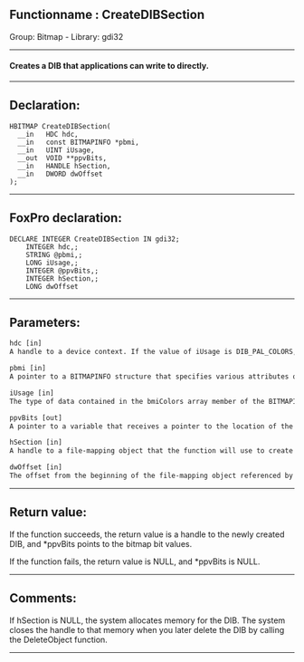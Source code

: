 <link rel="stylesheet" type="text/css" href="../../css/win32api.css">  
<link rel="stylesheet" href="https://cdnjs.cloudflare.com/ajax/libs/font-awesome/4.7.0/css/font-awesome.min.css">

## Functionname : CreateDIBSection
Group: Bitmap - Library: gdi32    
***  


#### Creates a DIB that applications can write to directly.
***  


## Declaration:
```foxpro  
HBITMAP CreateDIBSection(
  __in   HDC hdc,
  __in   const BITMAPINFO *pbmi,
  __in   UINT iUsage,
  __out  VOID **ppvBits,
  __in   HANDLE hSection,
  __in   DWORD dwOffset
);  
```  
***  


## FoxPro declaration:
```foxpro  
DECLARE INTEGER CreateDIBSection IN gdi32;
	INTEGER hdc,;
	STRING @pbmi,;
	LONG iUsage,;
	INTEGER @ppvBits,;
	INTEGER hSection,;
	LONG dwOffset  
```  
***  


## Parameters:
```txt  
hdc [in]
A handle to a device context. If the value of iUsage is DIB_PAL_COLORS, the function uses this device context"s logical palette to initialize the DIB colors.

pbmi [in]
A pointer to a BITMAPINFO structure that specifies various attributes of the DIB, including the bitmap dimensions and colors.

iUsage [in]
The type of data contained in the bmiColors array member of the BITMAPINFO structure pointed to by pbmi (either logical palette indexes or literal RGB values).

ppvBits [out]
A pointer to a variable that receives a pointer to the location of the DIB bit values.

hSection [in]
A handle to a file-mapping object that the function will use to create the DIB. This parameter can be NULL.

dwOffset [in]
The offset from the beginning of the file-mapping object referenced by hSection where storage for the bitmap bit values is to begin. This value is ignored if hSection is NULL.  
```  
***  


## Return value:
If the function succeeds, the return value is a handle to the newly created DIB, and *ppvBits points to the bitmap bit values.

If the function fails, the return value is NULL, and *ppvBits is NULL.
  
***  


## Comments:
If hSection is NULL, the system allocates memory for the DIB. The system closes the handle to that memory when you later delete the DIB by calling the DeleteObject function.  
  
***  

